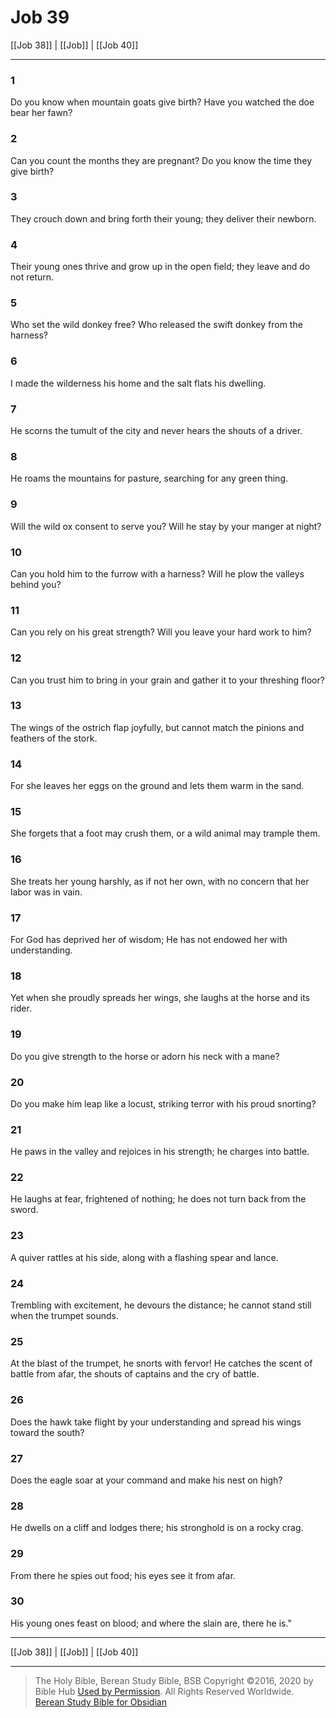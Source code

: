 # Job 39

[[Job 38]] | [[Job]] | [[Job 40]]

---

### 1
Do you know when mountain goats give birth? Have you watched the doe bear her fawn?

### 2
Can you count the months they are pregnant? Do you know the time they give birth?

### 3
They crouch down and bring forth their young; they deliver their newborn.

### 4
Their young ones thrive and grow up in the open field; they leave and do not return.

### 5
Who set the wild donkey free? Who released the swift donkey from the harness?

### 6
I made the wilderness his home and the salt flats his dwelling.

### 7
He scorns the tumult of the city and never hears the shouts of a driver.

### 8
He roams the mountains for pasture, searching for any green thing.

### 9
Will the wild ox consent to serve you? Will he stay by your manger at night?

### 10
Can you hold him to the furrow with a harness? Will he plow the valleys behind you?

### 11
Can you rely on his great strength? Will you leave your hard work to him?

### 12
Can you trust him to bring in your grain and gather it to your threshing floor?

### 13
The wings of the ostrich flap joyfully, but cannot match the pinions and feathers of the stork.

### 14
For she leaves her eggs on the ground and lets them warm in the sand.

### 15
She forgets that a foot may crush them, or a wild animal may trample them.

### 16
She treats her young harshly, as if not her own, with no concern that her labor was in vain.

### 17
For God has deprived her of wisdom; He has not endowed her with understanding.

### 18
Yet when she proudly spreads her wings, she laughs at the horse and its rider.

### 19
Do you give strength to the horse or adorn his neck with a mane?

### 20
Do you make him leap like a locust, striking terror with his proud snorting?

### 21
He paws in the valley and rejoices in his strength; he charges into battle.

### 22
He laughs at fear, frightened of nothing; he does not turn back from the sword.

### 23
A quiver rattles at his side, along with a flashing spear and lance.

### 24
Trembling with excitement, he devours the distance; he cannot stand still when the trumpet sounds.

### 25
At the blast of the trumpet, he snorts with fervor! He catches the scent of battle from afar, the shouts of captains and the cry of battle.

### 26
Does the hawk take flight by your understanding and spread his wings toward the south?

### 27
Does the eagle soar at your command and make his nest on high?

### 28
He dwells on a cliff and lodges there; his stronghold is on a rocky crag.

### 29
From there he spies out food; his eyes see it from afar.

### 30
His young ones feast on blood; and where the slain are, there he is."

---

[[Job 38]] | [[Job]] | [[Job 40]]

---

> The Holy Bible, Berean Study Bible, BSB
> Copyright &copy;2016, 2020 by Bible Hub
> [Used by Permission](https://berean.bible/terms.htm). All Rights Reserved Worldwide.
> [Berean Study Bible for Obsidian](https://github.com/gapmiss/berean-study-bible-for-obsidian)


